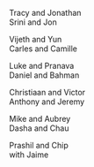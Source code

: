 Tracy and Jonathan  
Srini and Jon  

Vijeth and Yun  
Carles and Camille  

Luke and Pranava  
Daniel and Bahman  

Christiaan and Victor  
Anthony and Jeremy  

Mike and Aubrey  
Dasha and Chau  

Prashil and Chip  
 with Jaime  
  
